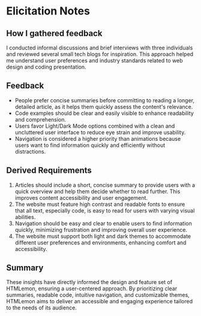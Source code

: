 # Elicitation Notes 

## How I gathered feedback
I conducted informal discussions and brief interviews with three individuals and reviewed several small tech blogs for inspiration. This approach helped me understand user preferences and industry standards related to web design and coding presentation.

## Feedback
- People prefer concise summaries before committing to reading a longer, detailed article, as it helps them quickly assess the content's relevance.
- Code examples should be clear and easily visible to enhance readability and comprehension.
- Users favor Light/Dark Mode options combined with a clean and uncluttered user interface to reduce eye strain and improve usability.
- Navigation is considered a higher priority than animations because users want to find information quickly and efficiently without distractions.

## Derived Requirements
1. Articles should include a short, concise summary to provide users with a quick overview and help them decide whether to read further. This improves content accessibility and user engagement.
2. The website must feature high contrast and readable fonts to ensure that all text, especially code, is easy to read for users with varying visual abilities.
3. Navigation should be easy and clear to enable users to find information quickly, minimizing frustration and improving overall user experience.
4. The website must support both light and dark themes to accommodate different user preferences and environments, enhancing comfort and accessibility.

## Summary
These insights have directly informed the design and feature set of HTMLemon, ensuring a user-centered approach. By prioritizing clear summaries, readable code, intuitive navigation, and customizable themes, HTMLemon aims to deliver an accessible and engaging experience tailored to the needs of its audience.